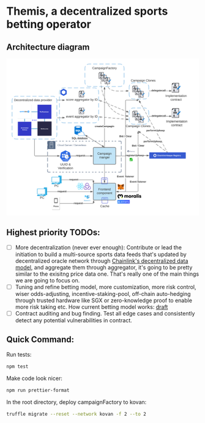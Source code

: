 # Themis, a decentralized sports betting operator

## Architecture diagram
![](./themis_arch.png)
## Highest priority TODOs:
- [ ] More decentralization (never ever enough): Contribute or lead the initiation to build a multi-source sports data feeds that's updated by decentralized oracle network through [Chainlink's decentralized data model](https://docs.chain.link/docs/architecture-decentralized-model/), and aggregate them through aggregator, it's going to be pretty similar to the exisitng price data one. That's really one of the main things we are going to focus on.
- [ ] Tuning and refine betting model, more customization, more risk control, wiser odds-adjusting, incentive-staking-pool, off-chain auto-hedging through trusted hardware like SGX or zero-knowledge proof to enable more risk taking etc. How current betting model works: [draft](https://www.overleaf.com/read/dkqrftktbrnv)
- [ ] Contract auditing and bug finding. Test all edge cases and consistently detect any potential vulnerabilities in contract.
## Quick Command: 
Run tests: 
```bash
npm test
```
Make code look nicer:
```bash
npm run prettier-format
```
In the root directory, deploy campaignFactory to kovan:
```bash
truffle migrate --reset --network kovan -f 2 --to 2 
```
